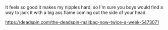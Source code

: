 It feels so good it makes my nipples hard, so I'm sure you boys would find a way to jack it with a big ass flame coming out the side of your head.

https://deadspin.com/the-deadspin-mailbag-now-twice-a-week-5473071